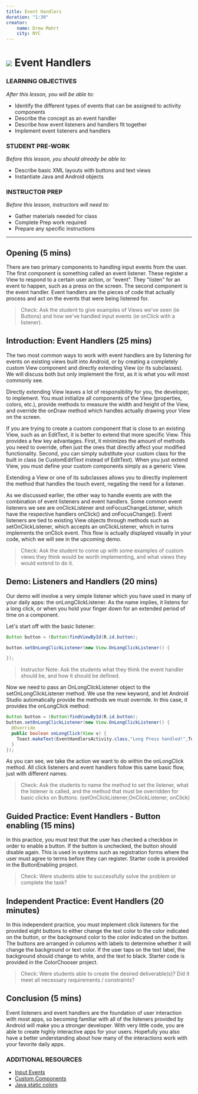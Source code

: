 ```yaml
---
title: Event Handlers
duration: "1:30"
creator:
    name: Drew Mahrt
    city: NYC
---
```


<!--  OUTSTANDING

- May want to demonstrate grabbing and using user input in this lesson
- Discussion questions for the conclusion

-->

# ![](https://ga-dash.s3.amazonaws.com/production/assets/logo-9f88ae6c9c3871690e33280fcf557f33.png) Event Handlers

### LEARNING OBJECTIVES
*After this lesson, you will be able to:*
- Identify the different types of events that can be assigned to activity components
- Describe the concept as an event handler
- Describe how event listeners and handlers fit together
- Implement event listeners and handlers

### STUDENT PRE-WORK
*Before this lesson, you should already be able to:*
- Describe basic XML layouts with buttons and text views
- Instantiate Java and Android objects

### INSTRUCTOR PREP
*Before this lesson, instructors will need to:*
- Gather materials needed for class
- Complete Prep work required
- Prepare any specific instructions

---
<a name="opening"></a>
## Opening (5 mins)

There are two primary components to handling input events from the user. The first component is something called an event listener. These register a View to respond to a certain user action, or "event". They "listen" for an event to happen, such as a press on the screen. The second component is the event handler. Event handlers are the pieces of code that actually process and act on the events that were being listened for.

>Check: Ask the student to give examples of Views we've seen (ie Buttons) and how we've handled input events (ie onClick with a listener).

<a name="introduction"></a>
## Introduction: Event Handlers (25 mins)

The two most common ways to work with event handlers are by listening for events on existing views built into Android, or by creating a completely custom View component and directly extending View (or its subclasses). We will discuss both but only implement the first, as it is what you will most commonly see.

Directly extending View leaves a lot of responsibility for you, the developer, to implement. You must initialize all components of the View (properties, colors, etc.), provide methods to measure the width and height of the View, and override the onDraw method which handles actually drawing your View on the screen.

If you are trying to create a custom component that is close to an existing View, such as an EditText, it is better to extend that more specific View. This provides a few key advantages. First, it minimizes the amount of methods you need to override, often just the ones that directly affect your modified functionality. Second, you can simply substitute your custom class for the built in class (ie CustomEditText instead of EditText). When you just extend View, you must define your custom components simply as a generic View.

Extending a View or one of its subclasses allows you to directly implement the method that handles the touch event, negating the need for a listener.

As we discussed earlier, the other way to handle events are with the combination of event listeners and event handlers. Some common event listeners we see are onClickListener and onFocusChangeListener, which have the respective handlers onClick() and onFocusChange(). Event listeners are tied to existing View objects through methods such as setOnClickListener, which accepts an onClickListener, which in turns implements the onClick event. This flow is actually displayed visually in your code, which we will see in the upcoming demo.

> Check: Ask the student to come up with some examples of custom views they think would be worth implementing, and what views they would extend to do it.


<a name="demo"></a>
## Demo: Listeners and Handlers (20 mins)

Our demo will involve a very simple listener which you have used in many of your daily apps: the onLongClickListener. As the name implies, it listens for a long click, or when you hold your finger down for an extended period of time on a component.

Let's start off with the basic listener:

```java
Button button = (Button)findViewById(R.id.button);

button.setOnLongClickListener(new View.OnLongClickListener() {

});
```

> Instructor Note: Ask the students what they think the event handler should be, and how it should be defined.

Now we need to pass an OnLongClickListener object to the setOnLongClickListener method. We use the new keyword, and let Android Studio automatically provide the methods we must override. In this case, it provides the onLongClick method:

```java
Button button = (Button)findViewById(R.id.button);
button.setOnLongClickListener(new View.OnLongClickListener() {
  @Override
  public boolean onLongClick(View v) {
    Toast.makeText(EventHandlersActivity.class,"Long Press handled!",Toast.LENGTH_SHORT).show();
  }
});
```
As you can see, we take the action we want to do within the onLongClick method. All click listeners and event handlers follow this same basic flow, just with different names.

>Check: Ask the students to name the method to set the listener, what the listener is called, and the method that must be overridden for basic clicks on Buttons. (setOnClickListener,OnClickListener, onClick)

<a name="guided-practice"></a>
## Guided Practice: Event Handlers -  Button enabling (15 mins)

In this practice, you must test that the user has checked a checkbox in order to enable a button. If the button is unchecked, the button should disable again. This is used in systems such as registration forms where the user must agree to terms before they can register. Starter code is provided in the ButtonEnabling project.

> Check: Were students able to successfully solve the problem or complete the task?

<a name="ind-practice"></a>
## Independent Practice: Event Handlers (20 minutes)

In this independent practice, you must implement click listeners for the provided eight buttons to either change the text color to the color indicated on the button, or the background color to the color indicated on the button. The buttons are arranged in columns with labels to determine whether it will change the background or text color. If the user taps on the text label, the background should change to white, and the text to black. Starter code is provided in the ColorChooser project.

> Check: Were students able to create the desired deliverable(s)? Did it meet all necessary requirements / constraints?


<a name="conclusion"></a>
## Conclusion (5 mins)

Event listeners and event handlers are the foundation of user interaction with most apps, so becoming familiar with all of the listeners provided by Android will make you a stronger developer. With very little code, you are able to create highly interactive apps for your users. Hopefully you also have a better understanding about how many of the interactions work with your favorite daily apps.



### ADDITIONAL RESOURCES
- [Input Events](http://developer.android.com/guide/topics/ui/ui-events.html)
- [Custom Components](http://developer.android.com/guide/topics/ui/custom-components.html)
- [Java static colors](http://docs.oracle.com/javase/7/docs/api/java/awt/Color.html)
